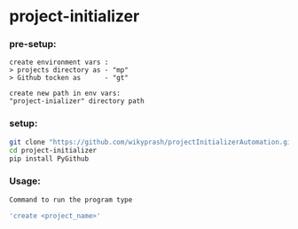 # project-initializer

### pre-setup:
```
create environment vars :
> projects directory as - "mp"
> Github tocken as      - "gt"

create new path in env vars:
"project-inializer" directory path
```

### setup: 
```bash
git clone "https://github.com/wikyprash/projectInitializerAutomation.git"
cd project-initializer
pip install PyGithub

```

### Usage:
```bash
Command to run the program type

'create <project_name>'
```
